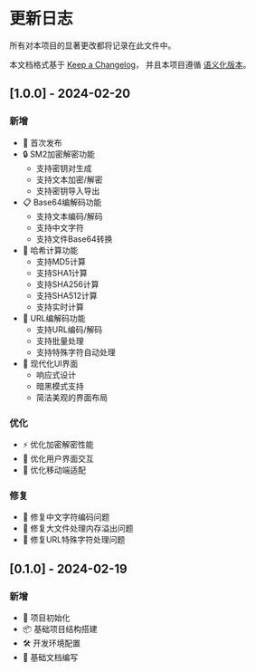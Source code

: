 # 更新日志

所有对本项目的显著更改都将记录在此文件中。

本文档格式基于 [Keep a Changelog](https://keepachangelog.com/zh-CN/1.0.0/)，
并且本项目遵循 [语义化版本](https://semver.org/lang/zh-CN/)。

## [1.0.0] - 2024-02-20

### 新增
- 🎉 首次发布
- 🔒 SM2加密解密功能
  - 支持密钥对生成
  - 支持文本加密/解密
  - 支持密钥导入导出
- 📋 Base64编解码功能
  - 支持文本编码/解码
  - 支持中文字符
  - 支持文件Base64转换
- 🔐 哈希计算功能
  - 支持MD5计算
  - 支持SHA1计算
  - 支持SHA256计算
  - 支持SHA512计算
  - 支持实时计算
- 🔗 URL编解码功能
  - 支持URL编码/解码
  - 支持批量处理
  - 支持特殊字符自动处理
- 💅 现代化UI界面
  - 响应式设计
  - 暗黑模式支持
  - 简洁美观的界面布局

### 优化
- ⚡️ 优化加密解密性能
- 🎨 优化用户界面交互
- 📱 优化移动端适配

### 修复
- 🐛 修复中文字符编码问题
- 🐛 修复大文件处理内存溢出问题
- 🐛 修复URL特殊字符处理问题

## [0.1.0] - 2024-02-19

### 新增
- 🎉 项目初始化
- 📦 基础项目结构搭建
- 🛠️ 开发环境配置
- 📝 基础文档编写 